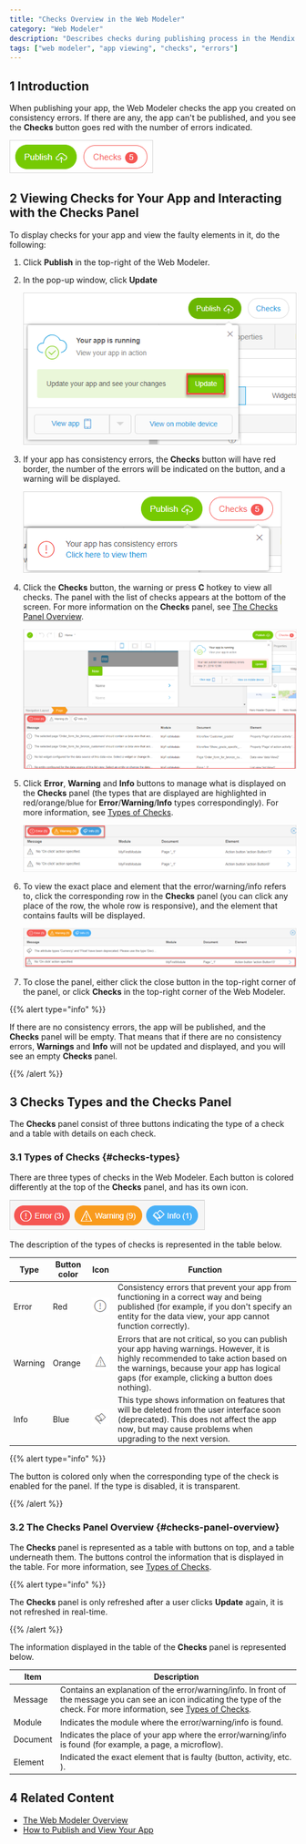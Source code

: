 ```yaml
---
title: "Checks Overview in the Web Modeler"
category: "Web Modeler"
description: "Describes checks during publishing process in the Mendix Web Modeler."
tags: ["web modeler", "app viewing", "checks", "errors"]
---
```


## 1 Introduction 

When publishing your app, the Web Modeler checks the app you created on consistency errors. If there are any, the app can't be published, and you see the **Checks** button goes red with the number of errors indicated.

![](attachments/checks-wm/wm-checks-button.png)

## 2 Viewing Checks for Your App and Interacting with the Checks Panel

To display checks for your app and view the faulty elements in it, do the following:

1. Click **Publish** in the top-right of the Web Modeler.

2. In the pop-up window, click **Update**

   ![](attachments/checks-wm/wm-publish-update.png)

3. If your app has consistency errors, the **Checks** button will have red border, the number of the errors will be indicated on the button, and a warning will be displayed. 

   ![](attachments/checks-wm/wm-checks-button-red.png)

4. Click the **Checks** button, the warning or press **C** hotkey to view all checks. 
   The panel with the list of checks appears at the bottom of the screen. For more information on the **Checks** panel, see [The Checks Panel Overview](#checks-panel-overview).

   ![](attachments/checks-wm/wm-checks-panel.png)

5. Click **Error**, **Warning** and **Info** buttons to manage what is displayed on the **Checks** panel (the types that are displayed are highlighted in red/orange/blue for **Error**/**Warning**/**Info** types correspondingly). For more information, see [Types of Checks](#checks-types). 

   ![](attachments/checks-wm/wm-checks-panel-different-colors.png)

6. To view the exact place and element that the error/warning/info refers to, click the corresponding row in the **Checks** panel (you can click any place of the row, the whole row is responsive),  and the element that contains faults will be displayed.

   ![](attachments/checks-wm/wm-viewing-error.png)

7. To close the panel, either click the close button in the top-right corner of the panel, or click **Checks** in the top-right corner of the Web Modeler. 

{{% alert type="info" %}}

If there are no consistency errors, the app will be published, and the **Checks** panel will be empty. That means that if there are no consistency errors, **Warnings** and **Info** will not be updated and displayed, and you will see an empty **Checks** panel.

{{% /alert %}}

## 3 Checks Types and the Checks Panel

The **Checks** panel consist of three buttons indicating the type of a check and a table with details on each check. 

### 3.1 Types of Checks {#checks-types}

There are three types of checks in the Web Modeler. Each button is colored differently at the top of the **Checks** panel, and has its own icon.

![](attachments/checks-wm/wm-button-colors.png)

The description of the types of checks is represented in the table below.

| Type    | Button color | Icon                                           | Function                                                     |
| ------- | ------------ | ---------------------------------------------- | ------------------------------------------------------------ |
| Error   | Red          | ![](attachments/checks-wm/wm-error-icon.png)   | Consistency errors that prevent your app from functioning in a correct way and being published (for example, if you don't specify an entity for the data view, your app cannot function correctly). |
| Warning | Orange       | ![](attachments/checks-wm/wm-warning-icon.png) | Errors that are not critical, so you can publish your app having warnings. However, it is highly recommended to take action based on the warnings, because your app has logical gaps (for example, clicking a button does nothing). |
| Info    | Blue         | ![](attachments/checks-wm/wm-info-icon.png)    | This type shows information on features that will be deleted from the user interface soon (deprecated). This does not affect the app now, but may cause problems when upgrading to the next version. |

{{% alert type="info" %}}

The button is colored only when the corresponding type of the check is enabled for the panel. If the type is disabled, it is transparent.

{{% /alert %}}

### 3.2 The Checks Panel Overview {#checks-panel-overview}

The **Checks** panel is represented as a table with buttons on top, and a table underneath them. The buttons control the information that is displayed in the table. For more information, see [Types of Checks](#checks-types). 

{{% alert type="info" %}}

The **Checks** panel is only refreshed after a user clicks **Update** again, it is not refreshed in real-time.

{{% /alert %}}

The information displayed in the table of the **Checks** panel is represented below. 

| Item     | Description                                                  |
| -------- | ------------------------------------------------------------ |
| Message  | Contains an explanation of the error/warning/info. In front of the message you can see an icon indicating the type of the check. For more information, see [Types of Checks](#checks-types). |
| Module   | Indicates the module where the error/warning/info is found.  |
| Document | Indicates the place of your app where the error/warning/info is found (for example, a page, a microflow). |
| Element  | Indicated the exact element that is faulty (button, activity, etc. ). |

## 4 Related Content

* [The Web Modeler Overview](overview-wm)
* [How to Publish and View Your App](../../howto/tutorials/start-with-a-blank-app-3-publish-and-view-your-app)